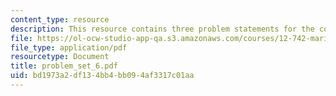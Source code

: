 ```yaml
---
content_type: resource
description: This resource contains three problem statements for the course.
file: https://ol-ocw-studio-app-qa.s3.amazonaws.com/courses/12-742-marine-chemistry-fall-2006/bd1973a2df134bb4bb094af3317c01aa_problem_set_6.pdf
file_type: application/pdf
resourcetype: Document
title: problem_set_6.pdf
uid: bd1973a2-df13-4bb4-bb09-4af3317c01aa
---
```

